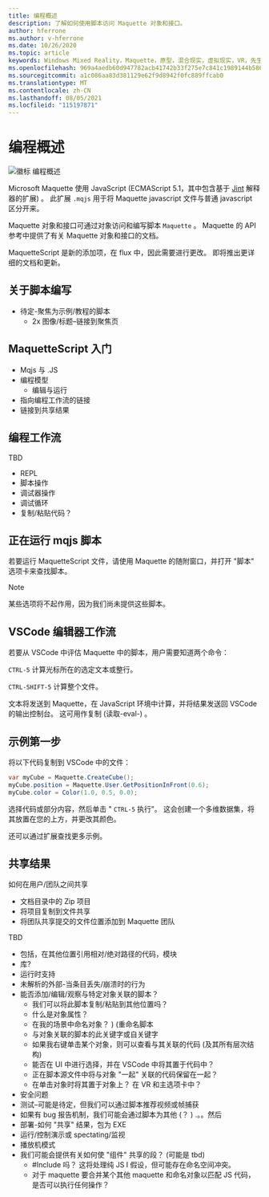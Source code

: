 ```yaml
---
title: 编程概述
description: 了解如何使用脚本访问 Maquette 对象和接口。
author: hferrone
ms.author: v-hferrone
ms.date: 10/26/2020
ms.topic: article
keywords: Windows Mixed Reality，Maquette，原型，混合现实，虚拟现实，VR，先生，反馈，反馈中心，bug
ms.openlocfilehash: 969a4aedb60d947782acb41742b33f275e7c841c1989144b586b0329db3c3b57
ms.sourcegitcommit: a1c086aa83d381129e62f9d8942f0fc889ffcab0
ms.translationtype: MT
ms.contentlocale: zh-CN
ms.lasthandoff: 08/05/2021
ms.locfileid: "115197871"
---
```

# <a name="programming-overview"></a>编程概述

<!-- TODO(Harrison): Need consolidated logo with text -->

![徽标](../images/MaquetteIcon.png) 编程概述

Microsoft Maquette 使用 JavaScript (ECMAScript 5.1，其中包含基于 [Jint](https://github.com/sebastienros/jint) 解释器的扩展) 。 此扩展 `.mqjs` 用于将 Maquette javascript 文件与普通 javascript 区分开来。

<!-- TODO(Stefan): Need more context and high-level explanation of Maquette objects, their accessible interfaces, and functionality. 
                   - What can they do and what problems can they solve?
                   - Is there a specific link to the Maquette object API that can be included here?  
-->
Maquette 对象和接口可通过对象访问和编写脚本 `Maquette` 。 Maquette 的 API 参考中提供了有关 Maquette 对象和接口的文档。

<!-- TODO(Stefan): Link to roadmap information, which hasn't been documented yet. -->
MaquetteScript 是新的添加项，在 flux 中，因此需要进行更改。 即将推出更详细的文档和更新。

<!-- TODO(Stefan): Is Spotlights a component or added functionality of Maquette? -->
## <a name="spotlights-on-scripting"></a>关于脚本编写

* 待定-聚焦为示例/教程的脚本
  * 2x 图像/标题–链接到聚焦页

<!-- TODO(Stefan): Each of these bullets need to be fleshed out. -->
## <a name="getting-started-with-maquettescript"></a>MaquetteScript 入门

* Mqjs 与 .JS
* 编程模型
  * 编辑与运行
* 指向编程工作流的链接
* 链接到共享结果

## <a name="programming-workflow"></a>编程工作流

<!-- TODO(Stefan): Which of these bullets are no longer TBD? We only want to include documentation on existing content. -->
TBD
* REPL
* 脚本操作
* 调试器操作
* 调试循环
* 复制/粘贴代码？

## <a name="running-mqjs-scripts"></a>正在运行 mqjs 脚本

<!-- TODO(Stefan): Need screenshot -->
若要运行 MaquetteScript 文件，请使用 Maquette 的随附窗口，并打开 "脚本" 选项卡来查找脚本。

> [!NOTE] 
> 某些选项将不起作用，因为我们尚未提供这些脚本。

## <a name="vscode-editor-workflow"></a>VSCode 编辑器工作流

若要从 VSCode 中评估 Maquette 中的脚本，用户需要知道两个命令：

   `CTRL-5` 计算光标所在的选定文本或整行。 

   `CTRL-SHIFT-5` 计算整个文件。

<!-- TODO(Stefan): This could use a nice simple infographic of the REPL loop. -->
文本将发送到 Maquette，在 JavaScript 环境中计算，并将结果发送回 VSCode 的输出控制台。 这可用作复制 (读取-eval-) 。

## <a name="example-first-step"></a>示例第一步

<!-- TODO(Stefan): What kind of file, a C# or .mqjs file? -->
将以下代码复制到 VSCode 中的文件：

```csharp
var myCube = Maquette.CreateCube();
myCube.position = Maquette.User.GetPositionInFront(0.6);
myCube.color = Color(1.0, 0.5, 0.0);
```

<!-- TODO(Stefan): Need screenshot. -->
选择代码或部分内容，然后单击 " `CTRL-5` 执行"。 这会创建一个多维数据集，将其放置在您的上方，并更改其颜色。

还可以通过扩展查找更多示例。

## <a name="sharing-results"></a>共享结果

<!-- TODO(Stefan): Need to fill in content/context for these bullets. If there's a lot of content, we might consider breaking this out into it's own doc. -->
如何在用户/团队之间共享
* 文档目录中的 Zip 项目
* 将项目复制到文件共享
* 将团队共享提交的文件位置添加到 Maquette 团队

<!-- TODO(Stefan): Need to break these out into their own sections and fill in the missing content/context. 
                   - Which of these is accessible now and not TBD?
-->
TBD
* 包括，在其他位置引用相对/绝对路径的代码，模块
* 库?
* 运行时支持
* 未解析的外部-当条目丢失/崩溃时的行为
* 能否添加/编辑/观察与特定对象关联的脚本？
  * 我们可以将此脚本复制/粘贴到其他位置吗？
  * 什么是对象属性？
  * 在我的场景中命名对象？ )  (重命名脚本
  * 与对象关联的脚本的此关键字或自关键字
  * 如果我右键单击某个对象，则可以查看与其关联的代码 (及其所有层次结构) 
  * 能否在 UI 中进行选择，并在 VSCode 中将其置于代码中？
  * 正在脚本源文件中将与对象 "一起" 关联的代码保留在一起？
  * 在单击对象时将其置于对象上？ 在 VR 和主选项卡中？
* 安全问题
* 测试–可能是待定，但我们可以通过脚本推荐视频或帧捕获
* 如果有 bug 报告机制，我们可能会通过脚本为其他 (？ ) .。。然后
* 部署-如何 "共享" 结果，包为 EXE
* 运行/控制演示或 spectating/监视
* 播放机模式
* 我们可能会提供有关如何使 "组件" 共享的段？  (可能是 tbd) 
  * #Include 吗？ 这将处理纯 JS I 假设，但可能存在命名空间冲突。
  * 对于 maquette 要合并某个其他 maquette 和命名对象以匹配 JS 代码，是否可以执行任何操作？
